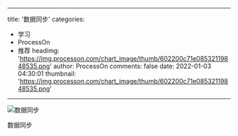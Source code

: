 
---
title: '数据同步'
categories: 
 - 学习
 - ProcessOn
 - 推荐
headimg: 'https://img.processon.com/chart_image/thumb/602200c71e08532119848535.png'
author: ProcessOn
comments: false
date: 2022-01-03 04:30:01
thumbnail: 'https://img.processon.com/chart_image/thumb/602200c71e08532119848535.png'
---

<div>   
<img class="thumb" alt="数据同步" src="https://img.processon.com/chart_image/thumb/602200c71e08532119848535.png" referrerpolicy="no-referrer">
<p>数据同步</p>  
</div>
            